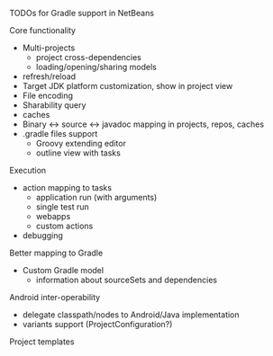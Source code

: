 TODOs for Gradle support in NetBeans

Core functionality

- Multi-projects
    - project cross-dependencies
    - loading/opening/sharing models
- refresh/reload
- Target JDK platform customization, show in project view
- File encoding
- Sharability query
- caches
- Binary <-> source <-> javadoc mapping in projects, repos, caches
- .gradle files support
    - Groovy extending editor 
    - outline view with tasks

Execution

- action mapping to tasks
    - application run (with arguments)
    - single test run
    - webapps
    - custom actions
- debugging

Better mapping to Gradle

- Custom Gradle model
    - information about sourceSets and dependencies

Android inter-operability

- delegate classpath/nodes to Android/Java implementation
- variants support (ProjectConfiguration?)


Project templates